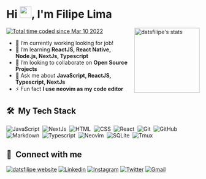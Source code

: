 <h1 align="left">Hi <img src="https://raw.githubusercontent.com/kaueMarques/kaueMarques/master/hi.gif" height="30px">, I'm Filipe Lima</h1>
<a href="https://wakatime.com/@14a51411-4661-4f6f-80ac-9c0c00416f17"><img src="https://wakatime.com/badge/user/14a51411-4661-4f6f-80ac-9c0c00416f17.svg" alt="Total time coded since Mar 10 2022" /></a>
<img align="right" height="170em" src="https://github-readme-stats.vercel.app/api?username=datsfilipe&show_icons=true&border_color=262626&border_radius=0&theme=tokyonight" alt="datsfilipe's stats"/>

- 🔭 I’m currently working looking for job!
- 🌱 I’m learning **ReactJS, React Native, Node.js, NextJs, Typescript**
- 👯 I’m looking to collaborate on **Open Source Projects**
- 💬 Ask me about **JavaScript, ReactJS, Typescript, NextJs**
- ⚡ Fun fact **I use neovim as my code editor**

## 🛠 &nbsp;My Tech Stack

![JavaScript](https://img.shields.io/badge/-JavaScript-003756?style=flat-square&logo=javascript)&nbsp;
![NextJs](https://img.shields.io/badge/-Next.js-003756?style=flat-square&logo=next.js)&nbsp;
![HTML](https://img.shields.io/badge/-HTML-003756?style=flat-square&logo=HTML5)&nbsp;
![CSS](https://img.shields.io/badge/-CSS-003756?style=flat-square&logo=CSS3&logoColor=1572B6)&nbsp;
![React](https://img.shields.io/badge/-React-003756?style=flat-square&logo=react)&nbsp;
![Git](https://img.shields.io/badge/-Git-003756?style=flat-square&logo=git)&nbsp;
![GitHub](https://img.shields.io/badge/-GitHub-003756?style=flat-square&logo=github)&nbsp;
![Markdown](https://img.shields.io/badge/-Markdown-003756?style=flat-square&logo=markdown)&nbsp;
![Typescript](https://img.shields.io/badge/-Typescript-003756?style=flat-square&logo=typescript)&nbsp;
![Neovim](https://img.shields.io/badge/-Neovim-003756?style=flat-square&logo=neovim)&nbsp;
![SQLite](https://img.shields.io/badge/-SQLite-003756?style=flat-square&logo=sqlite)&nbsp;
![Tmux](https://img.shields.io/badge/-Tmux-003756?style=flat-square&logo=tmux&logoColor=5ebc64)&nbsp;

## 👥 &nbsp;Connect with me

<a target="_blank" href="https://datsfilipe.dev"><img src="https://img.shields.io/badge/-datsfilipe.dev-003756?style=flat-square" alt="datsfilipe website" /></a>
<a target="_blank" href="https://www.linkedin.com/in/datsfilipe"><img src="https://img.shields.io/badge/-Linkedin-003756?style=flat-square&logo=linkedin&logoColor=0077b5" alt="Linkedin" /></a>
<a target="_blank" href="https://www.instagram.com/datsfilipe"><img src="https://img.shields.io/badge/-Instagram-003756?style=flat-square&logo=instagram" alt="Instagram" /></a>
<a target="_blank" href="https://www.twitter.com/datsfilipe1"><img src="https://img.shields.io/badge/-Twitter-003756?style=flat-square&logo=twitter" alt="Twitter" /></a>
<a target="_blank" href="mailto:datsfilipe.dev@gmail.com"><img src="https://img.shields.io/badge/-Gmail-003756?style=flat-square&logo=gmail" alt="Gmail" /></a>
